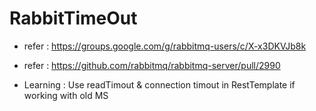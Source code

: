 # RabbitTimeOut

- refer : https://groups.google.com/g/rabbitmq-users/c/X-x3DKVJb8k
- refer : https://github.com/rabbitmq/rabbitmq-server/pull/2990

- Learning : Use readTimout & connection timout in RestTemplate if working with old MS
